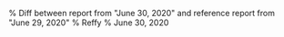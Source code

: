 % Diff between report from "June 30, 2020" and reference report from "June 29, 2020"
% Reffy
% June 30, 2020

